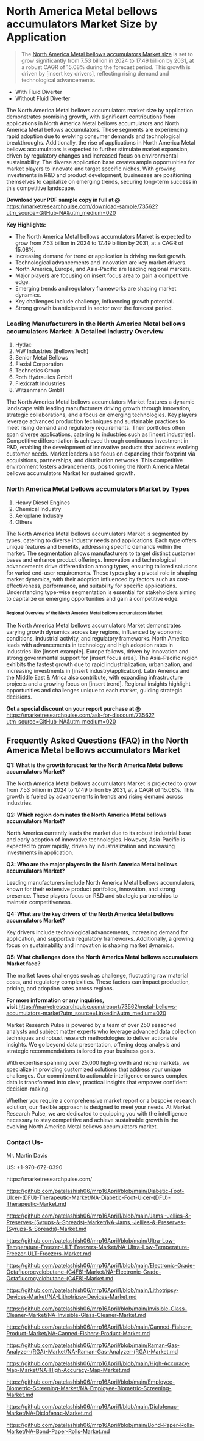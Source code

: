 <h1>North America Metal bellows accumulators Market&nbsp;Size by Application</h1><blockquote><p>The <a href="https://marketresearchpulse.com/download-sample/73562?utm_source=GitHub-NA&amp;utm_medium=020">North America Metal bellows accumulators Market size</a> is set to grow significantly from 7.53 billion in 2024 to 17.49 billion by 2031, at a robust CAGR of 15.08% during the forecast period. This growth is driven by [insert key drivers], reflecting rising demand and technological advancements.</p></blockquote><ul><li>With Fluid Diverter<li> Without Fluid Diverter</li></ul><p>The North America Metal bellows accumulators market size by application demonstrates promising growth, with significant contributions from applications in North America Metal bellows accumulators and North America Metal bellows accumulators. These segments are experiencing rapid adoption due to evolving consumer demands and technological breakthroughs. Additionally, the rise of applications in North America Metal bellows accumulators is expected to further stimulate market expansion, driven by regulatory changes and increased focus on environmental sustainability. The diverse application base creates ample opportunities for market players to innovate and target specific niches. With growing investments in R&D and product development, businesses are positioning themselves to capitalize on emerging trends, securing long-term success in this competitive landscape.</p><p><strong>Download your PDF sample copy in full at @ </strong><a href="https://marketresearchpulse.com/download-sample/73562?utm_source=GitHub-NA&amp;utm_medium=020">https://marketresearchpulse.com/download-sample/73562?utm_source=GitHub-NA&amp;utm_medium=020</a></p><p><strong>Key Highlights: </strong></p><ul><li>The North America Metal bellows accumulators Market is expected to grow from 7.53 billion in 2024 to 17.49 billion by 2031, at a CAGR of 15.08%.</li><li>Increasing demand for trend or application is driving market growth.</li><li>Technological advancements and innovation are key market drivers.</li><li>North America, Europe, and Asia-Pacific are leading regional markets.</li><li>Major players are focusing on insert focus area to gain a competitive edge.</li><li>Emerging trends and regulatory frameworks are shaping market dynamics.</li><li>Key challenges include challenge, influencing growth potential.</li><li>Strong growth is anticipated in sector over the forecast period.</li></ul><h3>Leading Manufacturers in the North America Metal bellows accumulators Market: A Detailed Industry Overview</h3><ol><li>Hydac</li><li>MW Industries (BellowsTech)</li><li>Senior Metal Bellows</li><li>Flexial Corporation</li><li>Technetics Group</li><li>Roth Hydraulics GmbH</li><li>Flexicraft Industries</li><li>Witzenmann GmbH</li></ol><div class="flex max-w-full flex-col flex-grow"><div class="min-h-8 text-message flex w-full flex-col items-end gap-2 whitespace-normal break-words [.text-message+&amp;]:mt-5" dir="auto" data-message-author-role="assistant" data-message-id="fd8432e4-4910-450d-b182-61b7bfb0a01f" data-message-model-slug="gpt-4o"><div class="flex w-full flex-col gap-1 empty:hidden first:pt-[3px]"><div class="markdown prose w-full break-words dark:prose-invert light"><p>The North America Metal bellows accumulators Market features a dynamic landscape with leading manufacturers driving growth through innovation, strategic collaborations, and a focus on emerging technologies. Key players leverage advanced production techniques and sustainable practices to meet rising demand and regulatory requirements. Their portfolios often span diverse applications, catering to industries such as [insert industries]. Competitive differentiation is achieved through continuous investment in R&amp;D, enabling the development of innovative products that address evolving customer needs. Market leaders also focus on expanding their footprint via acquisitions, partnerships, and distribution networks. This competitive environment fosters advancements, positioning the North America Metal bellows accumulators Market for sustained growth.</p></div></div></div></div><h3>North America Metal bellows accumulators Market by Types</h3><ol><li>Heavy Diesel Engines<li> Chemical Industry<li> Aeroplane Industry<li> Others</li></ol><div class="flex max-w-full flex-col flex-grow"><div class="min-h-8 text-message flex w-full flex-col items-end gap-2 whitespace-normal break-words [.text-message+&amp;]:mt-5" dir="auto" data-message-author-role="assistant" data-message-id="084470be-0bb7-4664-bddf-5156b4f41249" data-message-model-slug="gpt-4o-mini"><div class="flex w-full flex-col gap-1 empty:hidden first:pt-[3px]"><div class="markdown prose w-full break-words dark:prose-invert light"><p>The North America Metal bellows accumulators Market is segmented by types, catering to diverse industry needs and applications. Each type offers unique features and benefits, addressing specific demands within the market. The segmentation allows manufacturers to target distinct customer bases and enhance product offerings. Innovation and technological advancements drive differentiation among types, ensuring tailored solutions for varied end-user requirements. These types play a pivotal role in shaping market dynamics, with their adoption influenced by factors such as cost-effectiveness, performance, and suitability for specific applications. Understanding type-wise segmentation is essential for stakeholders aiming to capitalize on emerging opportunities and gain a competitive edge.</p></div></div></div></div><h3><span style="font-size: 11px;">Regional Overview of the North America Metal bellows accumulators Market</span></h3><div class="flex max-w-full flex-col flex-grow"><div class="min-h-8 text-message flex w-full flex-col items-end gap-2 whitespace-normal break-words [.text-message+&amp;]:mt-5" dir="auto" data-message-author-role="assistant" data-message-id="e9038762-ce64-4e30-91c9-9bd413514231" data-message-model-slug="gpt-4o-mini"><div class="flex w-full flex-col gap-1 empty:hidden first:pt-[3px]"><div class="markdown prose w-full break-words dark:prose-invert light"><p>The North America Metal bellows accumulators Market demonstrates varying growth dynamics across key regions, influenced by economic conditions, industrial activity, and regulatory frameworks. North America leads with advancements in technology and high adoption rates in industries like [insert example]. Europe follows, driven by innovation and strong governmental support for [insert focus area]. The Asia-Pacific region exhibits the fastest growth due to rapid industrialization, urbanization, and increasing investments in [insert industry/application]. Latin America and the Middle East &amp; Africa also contribute, with expanding infrastructure projects and a growing focus on [insert trend]. Regional insights highlight opportunities and challenges unique to each market, guiding strategic decisions.</p></div></div></div></div><p><strong>Get a special discount on your report purchase at @ </strong><a href="https://marketresearchpulse.com/ask-for-discount/73562?utm_source=GitHub-NA&amp;utm_medium=020">https://marketresearchpulse.com/ask-for-discount/73562?utm_source=GitHub-NA&amp;utm_medium=020</a></p><h2>Frequently Asked Questions (FAQ) in the North America Metal bellows accumulators Market</h2><p><strong>Q1: What is the growth forecast for the North America Metal bellows accumulators Market?</strong></p><p>The North America Metal bellows accumulators Market is projected to grow from 7.53 billion in 2024 to 17.49 billion by 2031, at a CAGR of 15.08%. This growth is fueled by advancements in trends and rising demand across industries.</p><p><strong>Q2: Which region dominates the North America Metal bellows accumulators Market?</strong></p><p>North America currently leads the market due to its robust industrial base and early adoption of innovative technologies. However, Asia-Pacific is expected to grow rapidly, driven by industrialization and increasing investments in application.</p><p><strong>Q3: Who are the major players in the North America Metal bellows accumulators Market?</strong></p><p>Leading manufacturers include North America Metal bellows accumulators, known for their extensive product portfolios, innovation, and strong presence. These players focus on R&amp;D and strategic partnerships to maintain competitiveness.</p><p><strong>Q4: What are the key drivers of the North America Metal bellows accumulators Market?</strong></p><p>Key drivers include technological advancements, increasing demand for application, and supportive regulatory frameworks. Additionally, a growing focus on sustainability and innovation is shaping market dynamics.</p><p><strong>Q5: What challenges does the North America Metal bellows accumulators Market face?</strong></p><p>The market faces challenges such as challenge, fluctuating raw material costs, and regulatory complexities. These factors can impact production, pricing, and adoption rates across regions.</p><p><strong>For more information or any inquiries, visit&nbsp;</strong><a href="https://marketresearchpulse.com/report/73562/metal-bellows-accumulators-market?utm_source=Linkedin&utm_medium=020">https://marketresearchpulse.com/report/73562/metal-bellows-accumulators-market?utm_source=Linkedin&utm_medium=020</a></p><p>Market Research Pulse is powered by a team of over 250 seasoned analysts and subject matter experts who leverage advanced data collection techniques and robust research methodologies to deliver actionable insights. We go beyond data presentation, offering deep analysis and strategic recommendations tailored to your business goals.</p><p>With expertise spanning over 25,000 high-growth and niche markets, we specialize in providing customized solutions that address your unique challenges. Our commitment to actionable intelligence ensures complex data is transformed into clear, practical insights that empower confident decision-making.</p><p>Whether you require a comprehensive market report or a bespoke research solution, our flexible approach is designed to meet your needs. At Market Research Pulse, we are dedicated to equipping you with the intelligence necessary to stay competitive and achieve sustainable growth in the evolving North America Metal bellows accumulators market.</p><h3><strong>Contact Us-</strong></h3><p>Mr. Martin Davis</p><p>US: +1-970-672-0390</p><p>https://marketresearchpulse.com/</p><p><a href="https://github.com/patelashish06/mrp16April/blob/main/Diabetic-Foot-Ulcer-(DFU)-Therapeutic-Market/NA-Diabetic-Foot-Ulcer-(DFU)-Therapeutic-Market.md">https://github.com/patelashish06/mrp16April/blob/main/Diabetic-Foot-Ulcer-(DFU)-Therapeutic-Market/NA-Diabetic-Foot-Ulcer-(DFU)-Therapeutic-Market.md</a></p><p><a href="https://github.com/patelashish06/mrp16April1/blob/main/Jams,-Jellies-&-Preserves-(Syrups-&-Spreads)-Market/NA-Jams,-Jellies-&-Preserves-(Syrups-&-Spreads)-Market.md">https://github.com/patelashish06/mrp16April1/blob/main/Jams,-Jellies-&-Preserves-(Syrups-&-Spreads)-Market/NA-Jams,-Jellies-&-Preserves-(Syrups-&-Spreads)-Market.md</a></p><p><a href="https://github.com/patelashish06/mrp16April/blob/main/Ultra-Low-Temperature-Freezer-ULT-Freezers-Market/NA-Ultra-Low-Temperature-Freezer-ULT-Freezers-Market.md">https://github.com/patelashish06/mrp16April/blob/main/Ultra-Low-Temperature-Freezer-ULT-Freezers-Market/NA-Ultra-Low-Temperature-Freezer-ULT-Freezers-Market.md</a></p><p><a href="https://github.com/patelashish06/mrp16April1/blob/main/Electronic-Grade-Octafluorocyclobutane-(C4F8)-Market/NA-Electronic-Grade-Octafluorocyclobutane-(C4F8)-Market.md">https://github.com/patelashish06/mrp16April1/blob/main/Electronic-Grade-Octafluorocyclobutane-(C4F8)-Market/NA-Electronic-Grade-Octafluorocyclobutane-(C4F8)-Market.md</a></p><p><a href="https://github.com/patelashish06/mrp16April1/blob/main/Lithotripsy-Devices-Market/NA-Lithotripsy-Devices-Market.md">https://github.com/patelashish06/mrp16April1/blob/main/Lithotripsy-Devices-Market/NA-Lithotripsy-Devices-Market.md</a></p><p><a href="https://github.com/patelashish06/mrp16April/blob/main/Invisible-Glass-Cleaner-Market/NA-Invisible-Glass-Cleaner-Market.md">https://github.com/patelashish06/mrp16April/blob/main/Invisible-Glass-Cleaner-Market/NA-Invisible-Glass-Cleaner-Market.md</a></p><p><a href="https://github.com/patelashish06/mrp16April1/blob/main/Canned-Fishery-Product-Market/NA-Canned-Fishery-Product-Market.md">https://github.com/patelashish06/mrp16April1/blob/main/Canned-Fishery-Product-Market/NA-Canned-Fishery-Product-Market.md</a></p><p><a href="https://github.com/patelashish06/mrp16April/blob/main/Raman-Gas-Analyzer-(RGA)-Market/NA-Raman-Gas-Analyzer-(RGA)-Market.md">https://github.com/patelashish06/mrp16April/blob/main/Raman-Gas-Analyzer-(RGA)-Market/NA-Raman-Gas-Analyzer-(RGA)-Market.md</a></p><p><a href="https://github.com/patelashish06/mrp16April1/blob/main/High-Accuracy-Map-Market/NA-High-Accuracy-Map-Market.md">https://github.com/patelashish06/mrp16April1/blob/main/High-Accuracy-Map-Market/NA-High-Accuracy-Map-Market.md</a></p><p><a href="https://github.com/patelashish06/mrp16April/blob/main/Employee-Biometric-Screening-Market/NA-Employee-Biometric-Screening-Market.md">https://github.com/patelashish06/mrp16April/blob/main/Employee-Biometric-Screening-Market/NA-Employee-Biometric-Screening-Market.md</a></p><p><a href="https://github.com/patelashish06/mrp16April1/blob/main/Diclofenac-Market/NA-Diclofenac-Market.md">https://github.com/patelashish06/mrp16April1/blob/main/Diclofenac-Market/NA-Diclofenac-Market.md</a></p><p><a href="https://github.com/patelashish06/mrp16April/blob/main/Bond-Paper-Rolls-Market/NA-Bond-Paper-Rolls-Market.md">https://github.com/patelashish06/mrp16April/blob/main/Bond-Paper-Rolls-Market/NA-Bond-Paper-Rolls-Market.md</a></p>